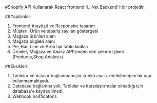 #Shopify API Kullanarak React frontend'li, .Net Backend'li bir projedir.

##Yapılanlar:
1. Frontend Arayüzü ve Responsive tasarım
2. Müşteri, Ürün ve sipariş sayıları göstergesi
3. Mağaza ürünleri alanı
4. Mağaza bilgileri alanı
5. Pie, Bar, Line ve Area tipi tablo kodları
6. Ürünler, Mağaza ve Analiz API'sinden veri çekme işlemi (Products,Shop,Analysis)

##Eksikleri:
1. Tablolar ve datalar bağlanmamıştır çünkü analiz edebileceğim bir yapı bulunmamaktaydı.
2. Database bağlantısı yok. Tablolar ve karşılaştırmalar olmadığı için database'e kaydedilmedi.
3. Webhook no4ficatons

